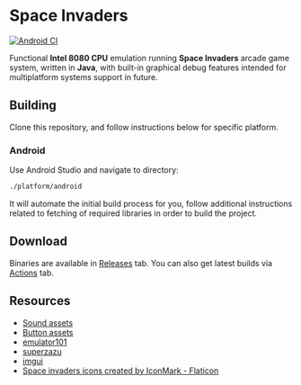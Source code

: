 # Space Invaders
[![Android CI](https://github.com/fireclouu/space_invaders_android/actions/workflows/android.yml/badge.svg?branch=master)](https://github.com/fireclouu/space_invaders_intel_8080_emu/actions/workflows/android.yml)

Functional **Intel 8080 CPU** emulation running **Space Invaders** arcade game system, written in **Java**, with built-in graphical debug features intended for multiplatform systems support in future.

## Building

Clone this repository, and follow instructions below for specific platform.

### Android

Use Android Studio and navigate to directory:
```bash
./platform/android
```
It will automate the initial build process for you, follow additional instructions related to fetching of required libraries in order to build the project.

## Download
Binaries are available in [Releases](https://github.com/fireclouu/intel_8080_java/releases) tab. You can also get latest builds via [Actions](https://github.com/fireclouu/space_invaders_intel_8080_emu/actions) tab.

## Resources

- [Sound assets](https://samples.mameworld.info/)
- [Button assets](https://ya-webdesign.com)
- [emulator101](http://emulator101.com/)
- [superzazu](https://github.com/superzazu/8080)
- [imgui](https://github.com/ocornut/imgui)
- <a href="https://www.flaticon.com/free-icons/space-invaders" title="space invaders icons">Space
  invaders icons created by IconMark - Flaticon</a>

